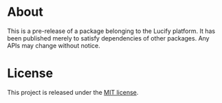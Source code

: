 
# About

This is a pre-release of a package belonging to the Lucify platform. It has been published merely to satisfy dependencies of other packages. Any APIs may change without notice.

# License

This project is released under the [MIT license](LICENSE).